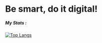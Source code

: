 # Be smart, do it digital!


##### My Stats :
[![Top Langs](https://github-readme-stats.vercel.app/api/top-langs/?username=Nikolay-St-D&layout=compact&theme=dark)](https://github.com/anuraghazra/github-readme-stats)
